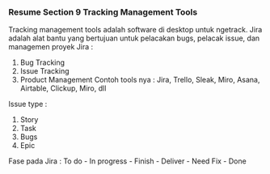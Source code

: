 ### Resume Section 9 Tracking Management Tools
Tracking management tools adalah software di desktop untuk ngetrack.
Jira adalah alat bantu yang bertujuan untuk pelacakan bugs, pelacak issue, dan managemen proyek 
Jira :
1. Bug Tracking
2. Issue Tracking
3. Product Management
Contoh tools nya :
Jira, Trello, Sleak, Miro, Asana, Airtable, Clickup, Miro, dll

Issue type :
1. Story
2. Task
3. Bugs
4. Epic

Fase pada Jira :
To do - In progress - Finish - Deliver - Need Fix - Done
